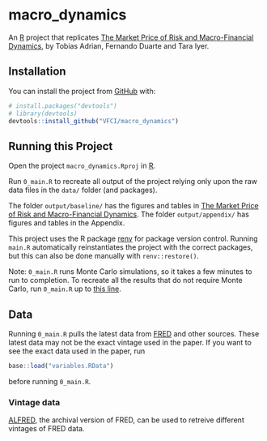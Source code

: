 
<!-- README.md is generated from README.Rmd. Please edit README.Rmd (this file) -->

# macro_dynamics

<!-- badges: start -->

<!-- badges: end -->

An [R](http://r-project.org) project that replicates [The Market Price
of Risk and Macro-Financial
Dynamics](https://drive.google.com/file/d/1Hr_lrsj5WpqpBeSySCgboDiox0azblID/view?usp=sharing),
by Tobias Adrian, Fernando Duarte and Tara Iyer.

## Installation

You can install the project from
[GitHub](https://github.com/VFCI/macro_dynamics) with:

``` r
# install.packages("devtools")
# library(devtools)
devtools::install_github("VFCI/macro_dynamics")
```

## Running this Project

Open the project `macro_dynamics.Rproj` in [R](http://r-project.org).

Run `0_main.R` to recreate all output of the project relying only upon
the raw data files in the `data/` folder (and packages).

The folder `output/baseline/` has the figures and tables in [The Market
Price of Risk and Macro-Financial
Dynamics](https://drive.google.com/file/d/1Hr_lrsj5WpqpBeSySCgboDiox0azblID/view?usp=sharing).
The folder `output/appendix/` has figures and tables in the Appendix.

This project uses the R package
[renv](https://rstudio.github.io/renv/articles/renv.html) for package
version control. Running `main.R` automatically reinstantiates the
project with the correct packages, but this can also be done manually
with `renv::restore()`.

Note: `0_main.R` runs Monte Carlo simulations, so it takes a few minutes
to run to completion. To recreate all the results that do not require
Monte Carlo, run `0_main.R` up to [this
line](https://github.com/VFCI/macro_dynamics/blob/e06107f35180c4d9e0cb92a1abe717f5ee30bece/0_main.R#L57).

## Data

Running `0_main.R` pulls the latest data from
[FRED](https://fred.stlouisfed.org) and other sources. These latest data
may not be the exact vintage used in the paper. If you want to see the
exact data used in the paper, run

``` r
base::load("variables.RData")
```

before running `0_main.R`.

### Vintage data

[ALFRED](https://alfred.stlouisfed.org), the archival version of FRED,
can be used to retreive different vintages of FRED data.
